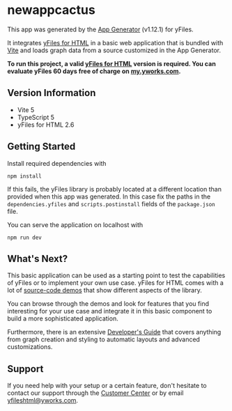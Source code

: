 # newappcactus

This app was generated by the [App Generator](https://www.yworks.com/app-generator/) (v1.12.1) for yFiles.

It integrates [yFiles for HTML](https://www.yworks.com/products/yfiles-for-html) in a basic web application that is
bundled with [Vite](https://vitejs.dev/) and loads graph data from a source customized in the App Generator.

**To run this project, a valid [yFiles for HTML](https://www.yworks.com/products/yfiles-for-html) version is required.
You can evaluate yFiles 60 days free of charge on [my.yworks.com](https://my.yworks.com/signup?product=YFILES_HTML_EVAL).**

## Version Information

- Vite 5
- TypeScript 5
- yFiles for HTML 2.6

## Getting Started

Install required dependencies with

```shell
npm install
```

If this fails, the yFiles library is probably located at a different location than provided when this app was generated.
In this case fix the paths in the `dependencies.yfiles` and `scripts.postinstall` fields of the `package.json` file.

You can serve the application on localhost with

```shell
npm run dev
```

## What's Next?

This basic application can be used as a starting point to test the capabilities of yFiles or to implement
your own use case. yFiles for HTML comes with a lot of [source-code demos](https://live.yworks.com/demos/index.html)
that show different aspects of the library.

You can browse through the demos and look for features that you find interesting for your use case and integrate it
in this basic component to build a more sophisticated application.

Furthermore, there is an extensive [Developer's Guide](https://docs.yworks.com/yfileshtml/#/dguide/introduction#top)
that covers anything from graph creation and styling to automatic layouts and advanced customizations.

## Support

If you need help with your setup or a certain feature, don't hesitate to contact our support
through the [Customer Center](https://my.yworks.com/) or by email [yfileshtml@yworks.com](mailto:yfileshtml@yworks.com).
